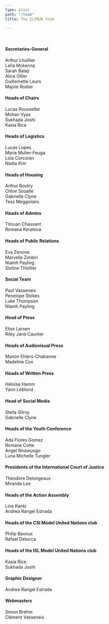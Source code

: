 ```yaml
---
type: plain
path: "/team"
title: The ILYMUN Team

---
```

<br/>

#### Secretaries-General
Arthur Lhuillier <br>
Leïla Mckenna <br>
Sarah Balaÿ <br>
Alice Ollier <br>
Guillemette Leurs <br>
Majvie Rodier <br>

#### Heads of Chairs
Lucas Roussellet <br>
Mohan Vyas <br>
Sukhada Joshi <br>
Kasia Rice <br>

#### Heads of Logistics
Lucas Lopes <br>
Marie Muller-Feuga <br>
Lola Corcoran <br>
Nadia Kim <br>

#### Heads of Housing
Arthur Boutry <br>
Chloe Soualle <br>
Gabrielle Clyne <br>
Tess Meggiolaro <br>

#### Heads of Admins
Titouan Chassant <br>
Romana Keratova <br>

#### Heads of Public Relations
Eva Zenone <br>
Marvella Zimbiri <br>
Niamh Payling <br>
Sixtine Thiollier <br>

#### Social Team
Paul Vasseneix <br>
Penelope Stokes <br>
Luke Thompson <br>
Niamh Payling <br>

#### Head of Press
Elise Larsen <br>
Riley Jane Caunter <br>

#### Heads of Audiovisual Press <br>
Manon Ehlers-Chabanne <br>
Madeline Cox <br>

#### Heads of Written Press
Héloïse Hamm <br>
Yann Leblond <br>

#### Head of Social Media
Stella Gilroy <br>
Gabrielle Clyne <br>

#### Heads of the Youth Conference
Ada Flores Gomez <br>
Romane Cotte <br>
Angel Nnawuogo <br>
Luna Michelle Tungler <br>

#### Presidents of the International Court of Justice
Theodore Delongeaux <br>
Miranda Lee <br>

#### Heads of the Action Assembly
Lina Kanki <br>
Andrea Rangel Estrada <br>

#### Heads of the CSI Model United Nations club
Philip Bavoux <br>
Rafael Delucca <br>

#### Heads of the ISL Model United Nations club
Kasia Rice <br>
Sukhada Joshi <br>

#### Graphic Designer
Andrea Rangel Estrada <br>

#### Webmasters
Simon Brehm <br>
Clément Vasseneix
